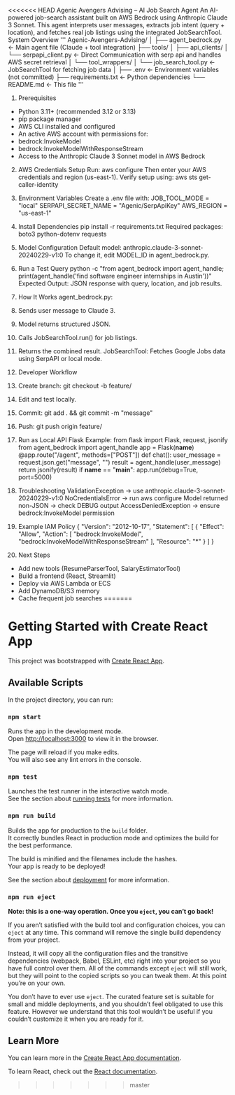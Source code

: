 <<<<<<< HEAD
Agenic Avengers Advising – AI Job Search Agent
An AI-powered job-search assistant built on AWS Bedrock using Anthropic Claude 3 Sonnet. This
agent interprets user messages, extracts job intent (query + location), and fetches real job listings using
the integrated JobSearchTool.
System Overview
'''
Agenic-Avengers-Advising/
│
├── agent_bedrock.py            ← Main agent file (Claude + tool integration)
├── tools/
│   ├── api_clients/
│       └── serpapi_client.py  ← Direct Communication with serp api and handles AWS secret retrieval
│   └── tool_wrappers/
│       └── job_search_tool.py  ← JobSearchTool for fetching job data
│
├── .env                        ← Environment variables (not committed)
├── requirements.txt             ← Python dependencies
└── README.md                    ← This file
'''

1. Prerequisites
- Python 3.11+ (recommended 3.12 or 3.13)
- pip package manager
- AWS CLI installed and configured
- An active AWS account with permissions for:
- bedrock:InvokeModel
- bedrock:InvokeModelWithResponseStream
- Access to the Anthropic Claude 3 Sonnet model in AWS Bedrock

2. AWS Credentials Setup
Run: aws configure
Then enter your AWS credentials and region (us-east-1).
Verify setup using: aws sts get-caller-identity

3. Environment Variables
Create a .env file with:
JOB_TOOL_MODE = "local"
SERPAPI_SECRET_NAME = "Agenic/SerpApiKey"
AWS_REGION = "us-east-1"

4. Install Dependencies
pip install -r requirements.txt
Required packages:
boto3
python-dotenv
requests

5. Model Configuration
Default model: anthropic.claude-3-sonnet-20240229-v1:0
To change it, edit MODEL_ID in agent_bedrock.py.

6. Run a Test Query
python -c "from agent_bedrock import agent_handle; print(agent_handle('find software engineer
internships in Austin'))"
Expected Output: JSON response with query, location, and job results.

7. How It Works
agent_bedrock.py:
1. Sends user message to Claude 3.
2. Model returns structured JSON.
3. Calls JobSearchTool.run() for job listings.
4. Returns the combined result.
JobSearchTool:
Fetches Google Jobs data using SerpAPI or local mode.

8. Developer Workflow
1. Create branch: git checkout -b feature/
2. Edit and test locally.
3. Commit: git add . && git commit -m "message"
4. Push: git push origin feature/

9. Run as Local API
Flask Example:
from flask import Flask, request, jsonify
from agent_bedrock import agent_handle
app = Flask(__name__)
@app.route("/agent", methods=["POST"])
def chat():
user_message = request.json.get("message", "")
result = agent_handle(user_message)
return jsonify(result)
if __name__ == "__main__":
app.run(debug=True, port=5000)

10. Troubleshooting
ValidationException → use anthropic.claude-3-sonnet-20240229-v1:0
NoCredentialsError → run aws configure
Model returned non-JSON → check DEBUG output
AccessDeniedException → ensure bedrock:InvokeModel permission

11. Example IAM Policy
{
"Version": "2012-10-17",
"Statement": [
{
"Effect": "Allow",
"Action": [
"bedrock:InvokeModel",
"bedrock:InvokeModelWithResponseStream"
],
"Resource": "*"
}
]
}

12. Next Steps
- Add new tools (ResumeParserTool, SalaryEstimatorTool)
- Build a frontend (React, Streamlit)
- Deploy via AWS Lambda or ECS
- Add DynamoDB/S3 memory
- Cache frequent job searches
=======
# Getting Started with Create React App

This project was bootstrapped with [Create React App](https://github.com/facebook/create-react-app).

## Available Scripts

In the project directory, you can run:

### `npm start`

Runs the app in the development mode.\
Open [http://localhost:3000](http://localhost:3000) to view it in the browser.

The page will reload if you make edits.\
You will also see any lint errors in the console.

### `npm test`

Launches the test runner in the interactive watch mode.\
See the section about [running tests](https://facebook.github.io/create-react-app/docs/running-tests) for more information.

### `npm run build`

Builds the app for production to the `build` folder.\
It correctly bundles React in production mode and optimizes the build for the best performance.

The build is minified and the filenames include the hashes.\
Your app is ready to be deployed!

See the section about [deployment](https://facebook.github.io/create-react-app/docs/deployment) for more information.

### `npm run eject`

**Note: this is a one-way operation. Once you `eject`, you can’t go back!**

If you aren’t satisfied with the build tool and configuration choices, you can `eject` at any time. This command will remove the single build dependency from your project.

Instead, it will copy all the configuration files and the transitive dependencies (webpack, Babel, ESLint, etc) right into your project so you have full control over them. All of the commands except `eject` will still work, but they will point to the copied scripts so you can tweak them. At this point you’re on your own.

You don’t have to ever use `eject`. The curated feature set is suitable for small and middle deployments, and you shouldn’t feel obligated to use this feature. However we understand that this tool wouldn’t be useful if you couldn’t customize it when you are ready for it.

## Learn More

You can learn more in the [Create React App documentation](https://facebook.github.io/create-react-app/docs/getting-started).

To learn React, check out the [React documentation](https://reactjs.org/).
>>>>>>> master
